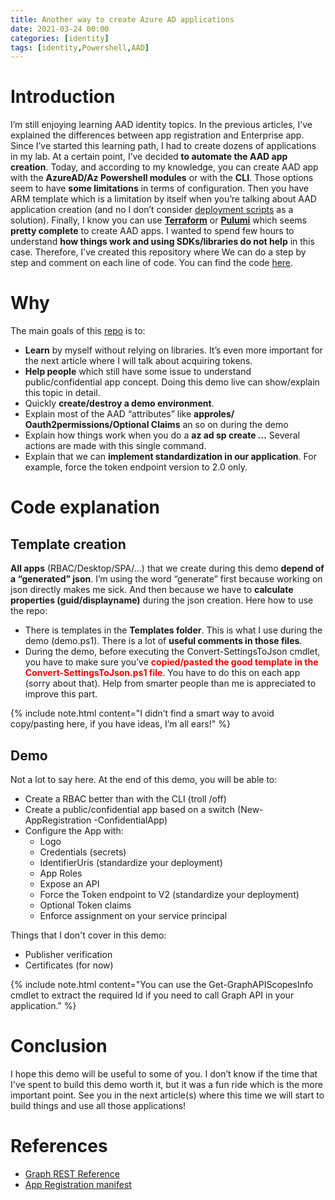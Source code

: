 ```yaml
---
title: Another way to create Azure AD applications
date: 2021-03-24 00:00
categories: [identity]
tags: [identity,Powershell,AAD]
---
```


# Introduction

I’m still enjoying learning AAD identity topics. In the previous articles, I’ve explained the differences between app registration and Enterprise app. Since I’ve started this learning path, I had to create dozens of applications in my lab. At a certain point, I’ve decided **to automate the AAD app creation**. Today, and according to my knowledge, you can create AAD app with the **AzureAD/Az Powershell modules** or with the **CLI**. Those options seem to have **some limitations** in terms of configuration. Then you have ARM template which is a limitation by itself when you’re talking about AAD application creation (and no I don’t consider [deployment scripts](https://docs.microsoft.com/en-us/azure/azure-resource-manager/templates/deployment-script-template) as a solution). Finally, I know you can use [**Terraform**]( https://registry.terraform.io/providers/hashicorp/azuread/latest/docs) or [**Pulumi**]( https://www.pulumi.com/docs/reference/pkg/azuread/) which seems **pretty complete** to create AAD apps. I wanted to spend few hours to understand **how things work and using SDKs/libraries do not help** in this case. Therefore, I’ve created this repository where We can do a step by step and comment on each line of code. You can find the code [here](https://github.com/SCOMnewbie/PSAADApplication).

# Why

The main goals of this [repo](https://github.com/SCOMnewbie/PSAADApplication) is to:

* **Learn** by myself without relying on libraries. It’s even more important for the next article where I will talk about acquiring tokens.
* **Help people** which still have some issue to understand public/confidential app concept. Doing this demo live can show/explain this topic in detail.
* Quickly **create/destroy a demo environment**.
* Explain most of the AAD “attributes” like **approles/ Oauth2permissions/Optional Claims** an so on during the demo
* Explain how things work when you do a **az ad sp create …** Several actions are made with this single command.
* Explain that we can **implement standardization in our application**. For example, force the token endpoint version to 2.0 only.

# Code explanation

## Template creation

**All apps** (RBAC/Desktop/SPA/…) that we create during this demo **depend of a “generated” json**. I’m using the word “generate” first because working on json directly makes me sick. And then because we have to **calculate properties (guid/displayname)** during the json creation. Here how to use the repo:

* There is templates in the **Templates folder**. This is what I use during the demo (demo.ps1). There is a lot of **useful comments in those files**.
* During the demo, before executing the Convert-SettingsToJson cmdlet, you have to make sure you’ve <span style="color:red">**copied/pasted the good template in the Convert-SettingsToJson.ps1 file**</span>. You have to do this on each app (sorry about that). Help from smarter people than me is appreciated to improve this part.

{% include note.html content="I didn’t find a smart way to avoid copy/pasting here, if you have ideas, I’m all ears!" %}

## Demo

Not a lot to say here. At the end of this demo, you will be able to:

* Create a RBAC better than with the CLI (troll /off)
* Create a public/confidential app based on a switch (New-AppRegistration -ConfidentialApp)
* Configure the App with:
  * Logo
  * Credentials (secrets)
  * IdentifierUris (standardize your deployment)
  * App Roles
  * Expose an API
  * Force the Token endpoint to V2 (standardize your deployment)
  * Optional Token claims
  * Enforce assignment on your service principal

Things that I don't cover in this demo:

* Publisher verification
* Certificates (for now)

{% include note.html content="You can use the Get-GraphAPIScopesInfo cmdlet to extract the required Id if you need to call Graph API in your application." %}

# Conclusion

I hope this demo will be useful to some of you. I don’t know if the time that I've spent to build this demo worth it, but it was a fun ride which is the more important point. See you in the next article(s) where this time we will start to build things and use all those applications!

# References

* [Graph REST Reference](https://docs.microsoft.com/en-us/graph/api/overview?view=graph-rest-1.0)
* [App Registration manifest](https://docs.microsoft.com/en-us/azure/active-directory/develop/reference-app-manifest)
